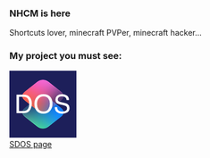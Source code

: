 ### NHCM is here  
Shortcuts lover, minecraft PVPer, minecraft hacker...  
### My project you must see:  
![SDOS](icon.png)  
[SDOS page](https://github.com/NHCMbppp/SDOS)  
